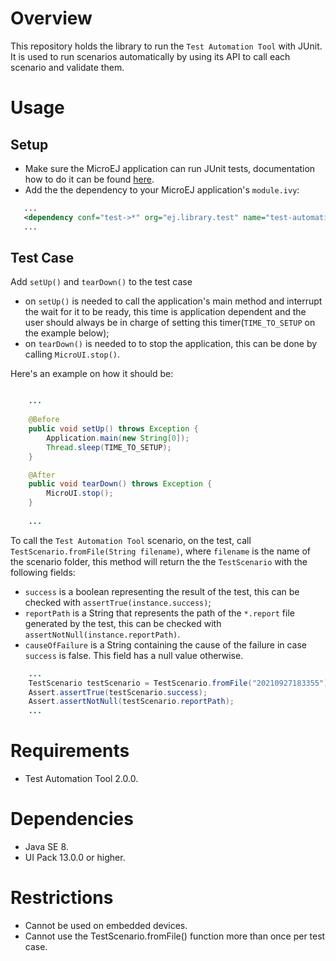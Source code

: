 # Overview

This repository holds the library to run the `Test Automation Tool` with JUnit. It is used to run scenarios automatically by using its API to call each scenario and validate them.

# Usage

## Setup

- Make sure the MicroEJ application can run JUnit tests, documentation how to do it can be found [here](https://docs.microej.com/en/latest/ApplicationDeveloperGuide/testsuite.html).
- Add the the dependency to your MicroEJ application's `module.ivy`:

```xml
   ...
   <dependency conf="test->*" org="ej.library.test" name="test-automation-junit" rev="1.0.0"/>
   ...
```

## Test Case

Add `setUp()` and `tearDown()` to the test case
 - on `setUp()` is needed to call the application's main method and interrupt the wait for it to be ready, this time is application dependent and the user should always be in charge of setting this timer(`TIME_TO_SETUP` on the example below);
 - on `tearDown()` is needed to to stop the application, this can be done by calling `MicroUI.stop()`.
 
Here's an example on how it should be:

```java

	...
	
	@Before
	public void setUp() throws Exception {
		Application.main(new String[0]);
		Thread.sleep(TIME_TO_SETUP);
	}

	@After
	public void tearDown() throws Exception {
		MicroUI.stop();
	}
	
	...

```

To call the `Test Automation Tool` scenario, on the test, call `TestScenario.fromFile(String filename)`, where `filename` is the name of the scenario folder, this method will return the the `TestScenario` with the following fields:
 - `success` is a boolean representing the result of the test, this can be checked with `assertTrue(instance.success)`;
 - `reportPath` is a String that represents the path of the `*.report` file generated by the test, this can be checked with `assertNotNull(instance.reportPath)`.
 - `causeOfFailure` is a String containing the cause of the failure in case `success` is false. This field has a null value otherwise.

```java
	...
	TestScenario testScenario = TestScenario.fromFile("20210927183355");
	Assert.assertTrue(testScenario.success);
	Assert.assertNotNull(testScenario.reportPath);
	...
```

# Requirements

 - Test Automation Tool 2.0.0.

# Dependencies

 - Java SE 8.
 - UI Pack 13.0.0 or higher.

# Restrictions

 - Cannot be used on embedded devices.
 - Cannot use the TestScenario.fromFile() function more than once per test case.
